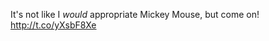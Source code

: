It's not like I *would* appropriate Mickey Mouse, but come on! <a href="http://t.co/yXsbF8Xe">http://t.co/yXsbF8Xe</a>
